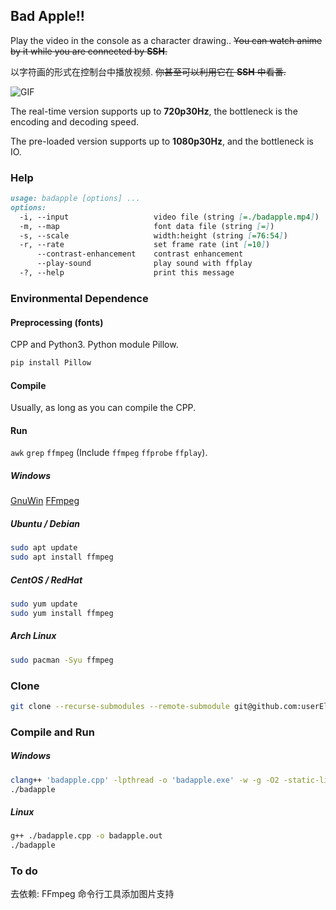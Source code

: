 ## Bad Apple!!

Play the video in the console as a character drawing..
~~You can watch anime by it while you are connected by **SSH**.~~

以字符画的形式在控制台中播放视频.
~~你甚至可以利用它在 **SSH** 中看番.~~

![GIF](./play.gif)

The real-time version supports up to **720p30Hz**, the bottleneck is the encoding and decoding speed.

The pre-loaded version supports up to **1080p30Hz**, and the bottleneck is IO.


### Help

```markdown
usage: badapple [options] ... 
options:
  -i, --input                   video file (string [=./badapple.mp4])
  -m, --map                     font data file (string [=])
  -s, --scale                   width:height (string [=76:54])       
  -r, --rate                    set frame rate (int [=10])
      --contrast-enhancement    contrast enhancement
      --play-sound              play sound with ffplay
  -?, --help                    print this message
```


### Environmental Dependence

#### Preprocessing (fonts)

CPP and Python3.
Python module Pillow.

```sh
pip install Pillow
```

#### Compile

Usually, as long as you can compile the CPP.

#### Run

`awk` `grep` `ffmpeg` (Include `ffmpeg` `ffprobe` `ffplay`).

##### Windows

[GnuWin](http://gnuwin32.sourceforge.net/)
[FFmpeg](https://github.com/BtbN/FFmpeg-Builds/releases/tag/latest)

##### Ubuntu / Debian

```sh
sudo apt update
sudo apt install ffmpeg
```

##### CentOS / RedHat

```sh
sudo yum update
sudo yum install ffmpeg
```

##### Arch Linux

```sh
sudo pacman -Syu ffmpeg
```


### Clone

```sh
git clone --recurse-submodules --remote-submodule git@github.com:userElaina/Bad-Apple.git
```


### Compile and Run

##### Windows

```sh
clang++ 'badapple.cpp' -lpthread -o 'badapple.exe' -w -g -O2 -static-libgcc --target=x86_64-w64-mingw -std=c++20 -finput-charset=UTF-8 -fexec-charset=UTF-8
./badapple
```

##### Linux

```sh
g++ ./badapple.cpp -o badapple.out
./badapple
```

### To do

去依赖: FFmpeg
命令行工具添加图片支持

